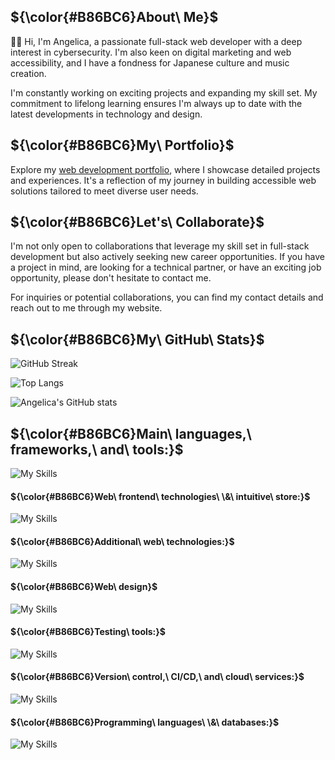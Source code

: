 ## ${\color{#B86BC6}About\ Me}$

:woman_technologist: Hi, I'm Angelica, a passionate full-stack web developer with a deep interest in cybersecurity. I'm also keen on digital marketing and web accessibility, and I have a fondness for Japanese culture and music creation.

I'm constantly working on exciting projects and expanding my skill set. My commitment to lifelong learning ensures I'm always up to date with the latest developments in technology and design.


## ${\color{#B86BC6}My\ Portfolio}$

Explore my <a href="https://yumeangelica.github.io">web development portfolio</a>, where I showcase detailed projects and experiences. It's a reflection of my journey in building accessible web solutions tailored to meet diverse user needs.


## ${\color{#B86BC6}Let's\ Collaborate}$

I'm not only open to collaborations that leverage my skill set in full-stack development but also actively seeking new career opportunities. If you have a project in mind, are looking for a technical partner, or have an exciting job opportunity, please don't hesitate to contact me.


For inquiries or potential collaborations, you can find my contact details and reach out to me through my website.


## ${\color{#B86BC6}My\ GitHub\ Stats}$

![GitHub Streak](https://streak-stats.demolab.com/?user=yumeangelica&theme=light&hide_border=true&ring=CC7FDA&fire=CC7FDA&currStreakNum=CC7FDA&sideNums=CC7FDA&currStreakLabel=CC7FDA&sideLabels=CC7FDA&dates=CC7FDA)

![Top Langs](https://github-readme-stats.vercel.app/api/top-langs/?username=yumeangelica&layout=compact&text_color=black&title_color=CC7FDA&bg_color=f3dbfe&theme=light)

![Angelica's GitHub stats](https://github-readme-stats.vercel.app/api?username=yumeangelica&show_icons=true&count_private=true&include_all_commits=true&theme=light&title_color=CC7FDA&icon_color=CC7FDA&text_color=black&bg_color=f3dbfe)


## ${\color{#B86BC6}Main\ languages,\ frameworks,\ and\ tools:}$

![My Skills](https://skillicons.dev/icons?i=nodejs,express,mongo,firebase&theme=light)

#### ${\color{#B86BC6}Web\ frontend\ technologies\ \&\ intuitive\ store:}$

![My Skills](https://skillicons.dev/icons?i=react,vue,pinia&theme=light)


#### ${\color{#B86BC6}Additional\ web\ technologies:}$

![My Skills](https://skillicons.dev/icons?i=js,ts,css,html,bootstrap&theme=light)

#### ${\color{#B86BC6}Web\ design}$

![My Skills](https://skillicons.dev/icons?i=figma&theme=light)


#### ${\color{#B86BC6}Testing\ tools:}$

![My Skills](https://skillicons.dev/icons?i=jest,cypress&theme=light)


#### ${\color{#B86BC6}Version\ control,\ CI/CD,\ and\ cloud\ services:}$

![My Skills](https://skillicons.dev/icons?i=git,github,githubactions,docker,azure&theme=light)


#### ${\color{#B86BC6}Programming\ languages\ \&\ databases:}$

![My Skills](https://skillicons.dev/icons?i=python,sqlite,postgres&theme=light)
